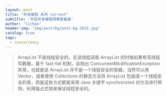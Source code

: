```yaml
---
layout: post
title: "并发编程 系列 Current"
subtitle: '开启并发编程探索新篇章'
author: "lichao"
header-img: "img/post/bg/post-bg-2015.jpg"
catalog: true
tags:
  - concurrency
---
```


> ArrayList 不是线程安全的，在读线程读取 ArrayList 的时候如果有写线程写数据，基于 fast-fail 机制，会抛出 ConcurrentModificationException 异常，也就是说 ArrayList 并不是一个线程安全的容器，当然可以用 Vector，或者使用 Collections 的静态方法将 ArrayList 包装成一个线程安全的类，但是这些方式都是采用 Java 关键字 synchronzied 对方法进行修饰，利用独占式锁来保证线程安全的。


